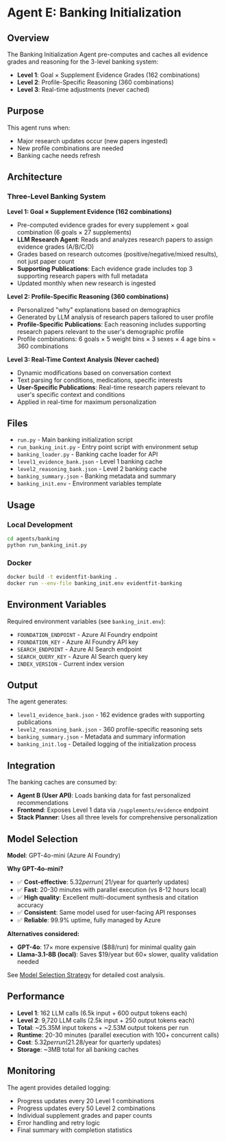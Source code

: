 # Agent E: Banking Initialization

## Overview

The Banking Initialization Agent pre-computes and caches all evidence grades and reasoning for the 3-level banking system:

- **Level 1**: Goal × Supplement Evidence Grades (162 combinations)
- **Level 2**: Profile-Specific Reasoning (360 combinations) 
- **Level 3**: Real-time adjustments (never cached)

## Purpose

This agent runs when:
- Major research updates occur (new papers ingested)
- New profile combinations are needed
- Banking cache needs refresh

## Architecture

### Three-Level Banking System

**Level 1: Goal × Supplement Evidence (162 combinations)**
- Pre-computed evidence grades for every supplement × goal combination (6 goals × 27 supplements)
- **LLM Research Agent**: Reads and analyzes research papers to assign evidence grades (A/B/C/D)
- Grades based on research outcomes (positive/negative/mixed results), not just paper count
- **Supporting Publications**: Each evidence grade includes top 3 supporting research papers with full metadata
- Updated monthly when new research is ingested

**Level 2: Profile-Specific Reasoning (360 combinations)**
- Personalized "why" explanations based on demographics
- Generated by LLM analysis of research papers tailored to user profile
- **Profile-Specific Publications**: Each reasoning includes supporting research papers relevant to the user's demographic profile
- Profile combinations: 6 goals × 5 weight bins × 3 sexes × 4 age bins = 360 combinations

**Level 3: Real-Time Context Analysis (Never cached)**
- Dynamic modifications based on conversation context
- Text parsing for conditions, medications, specific interests
- **User-Specific Publications**: Real-time research papers relevant to user's specific context and conditions
- Applied in real-time for maximum personalization

## Files

- `run.py` - Main banking initialization script
- `run_banking_init.py` - Entry point script with environment setup
- `banking_loader.py` - Banking cache loader for API
- `level1_evidence_bank.json` - Level 1 banking cache
- `level2_reasoning_bank.json` - Level 2 banking cache
- `banking_summary.json` - Banking metadata and summary
- `banking_init.env` - Environment variables template

## Usage

### Local Development
```bash
cd agents/banking
python run_banking_init.py
```

### Docker
```bash
docker build -t evidentfit-banking .
docker run --env-file banking_init.env evidentfit-banking
```

## Environment Variables

Required environment variables (see `banking_init.env`):
- `FOUNDATION_ENDPOINT` - Azure AI Foundry endpoint
- `FOUNDATION_KEY` - Azure AI Foundry API key
- `SEARCH_ENDPOINT` - Azure AI Search endpoint
- `SEARCH_QUERY_KEY` - Azure AI Search query key
- `INDEX_VERSION` - Current index version

## Output

The agent generates:
- `level1_evidence_bank.json` - 162 evidence grades with supporting publications
- `level2_reasoning_bank.json` - 360 profile-specific reasoning sets
- `banking_summary.json` - Metadata and summary information
- `banking_init.log` - Detailed logging of the initialization process

## Integration

The banking caches are consumed by:
- **Agent B (User API)**: Loads banking data for fast personalized recommendations
- **Frontend**: Exposes Level 1 data via `/supplements/evidence` endpoint
- **Stack Planner**: Uses all three levels for comprehensive personalization

## Model Selection

**Model**: GPT-4o-mini (Azure AI Foundry)

**Why GPT-4o-mini?**
- ✅ **Cost-effective**: $5.32 per run (~$21/year for quarterly updates)
- ✅ **Fast**: 20-30 minutes with parallel execution (vs 8-12 hours local)
- ✅ **High quality**: Excellent multi-document synthesis and citation accuracy
- ✅ **Consistent**: Same model used for user-facing API responses
- ✅ **Reliable**: 99.9% uptime, fully managed by Azure

**Alternatives considered:**
- **GPT-4o**: 17× more expensive ($88/run) for minimal quality gain
- **Llama-3.1-8B (local)**: Saves $19/year but 60× slower, quality validation needed

See [Model Selection Strategy](../../docs/MODEL_SELECTION.md) for detailed cost analysis.

## Performance

- **Level 1**: 162 LLM calls (6.5k input + 600 output tokens each)
- **Level 2**: 9,720 LLM calls (2.5k input + 250 output tokens each)
- **Total**: ~25.35M input tokens + ~2.53M output tokens per run
- **Runtime**: 20-30 minutes (parallel execution with 100+ concurrent calls)
- **Cost**: $5.32 per run ($21.28/year for quarterly updates)
- **Storage**: ~3MB total for all banking caches

## Monitoring

The agent provides detailed logging:
- Progress updates every 20 Level 1 combinations
- Progress updates every 50 Level 2 combinations
- Individual supplement grades and paper counts
- Error handling and retry logic
- Final summary with completion statistics
